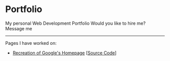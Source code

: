 # Portfolio
My personal Web Development Portfolio
Would you like to hire me? Message me
<hr>

Pages I have worked on:
- <a href="https://daslanis.github.io/GoogleHomepage" target="_blank">Recreation of Google's Homepage</a> [<a href="https://github.com/daslanis/GoogleHomepage" target="_blank">Source Code</a>]
